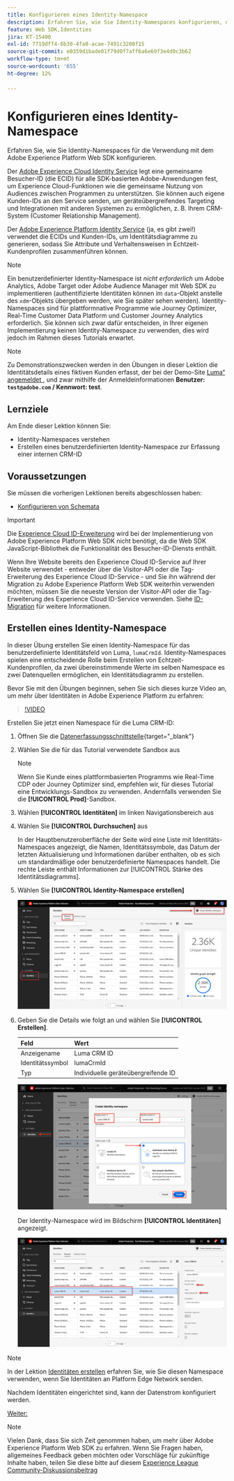 ```yaml
---
title: Konfigurieren eines Identity-Namespace
description: Erfahren Sie, wie Sie Identity-Namespaces konfigurieren, die mit Adobe Experience Platform Web SDK verwendet werden sollen. Diese Lektion ist Teil des Tutorials „Implementieren von Adobe Experience Cloud mit Web SDK“.
feature: Web SDK,Identities
jira: KT-15400
exl-id: 7719dff4-6b30-4fa0-acae-7491c3208f15
source-git-commit: e0359d1bade01f79d0f7aff6a6e69f3e4d0c3b62
workflow-type: tm+mt
source-wordcount: '655'
ht-degree: 12%

---
```


# Konfigurieren eines Identity-Namespace

Erfahren Sie, wie Sie Identity-Namespaces für die Verwendung mit dem Adobe Experience Platform Web SDK konfigurieren.

Der [Adobe Experience Cloud Identity Service](https://experienceleague.adobe.com/de/docs/id-service/using/home) legt eine gemeinsame Besucher-ID (die ECID) für alle SDK-basierten Adobe-Anwendungen fest, um Experience Cloud-Funktionen wie die gemeinsame Nutzung von Audiences zwischen Programmen zu unterstützen. Sie können auch eigene Kunden-IDs an den Service senden, um geräteübergreifendes Targeting und Integrationen mit anderen Systemen zu ermöglichen, z. B. Ihrem CRM-System (Customer Relationship Management).

Der [Adobe Experience Platform Identity Service](https://experienceleague.adobe.com/de/docs/experience-platform/identity/home) (ja, es gibt zwei!) verwendet die ECIDs und Kunden-IDs, um Identitätsdiagramme zu generieren, sodass Sie Attribute und Verhaltensweisen in Echtzeit-Kundenprofilen zusammenführen können.

>[!NOTE]
>
>Ein benutzerdefinierter Identity-Namespace ist _nicht erforderlich_ um Adobe Analytics, Adobe Target oder Adobe Audience Manager mit Web SDK zu implementieren (authentifizierte Identitäten können im `data`-Objekt anstelle des `xdm`-Objekts übergeben werden, wie Sie später sehen werden). Identity-Namespaces sind für plattformnative Programme wie Journey Optimizer, Real-Time Customer Data Platform und Customer Journey Analytics erforderlich. Sie können sich zwar dafür entscheiden, in Ihrer eigenen Implementierung keinen Identity-Namespace zu verwenden, dies wird jedoch im Rahmen dieses Tutorials erwartet.

>[!NOTE]
>
> Zu Demonstrationszwecken werden in den Übungen in dieser Lektion die Identitätsdetails eines fiktiven Kunden erfasst, der bei der Demo-Site [Luma“ angemeldet ](https://luma.enablementadobe.com/content/luma/us/en.html), und zwar mithilfe der Anmeldeinformationen **Benutzer: `test@adobe.com` / Kennwort: test**.

## Lernziele

Am Ende dieser Lektion können Sie:

* Identity-Namespaces verstehen
* Erstellen eines benutzerdefinierten Identity-Namespace zur Erfassung einer internen CRM-ID


## Voraussetzungen

Sie müssen die vorherigen Lektionen bereits abgeschlossen haben:

* [Konfigurieren von Schemata](configure-schemas.md)

>[!IMPORTANT]
>
>Die [Experience Cloud ID-Erweiterung](https://exchange.adobe.com/apps/ec/100160/adobe-experience-cloud-id-launch-extension) wird bei der Implementierung von Adobe Experience Platform Web SDK nicht benötigt, da die Web SDK JavaScript-Bibliothek die Funktionalität des Besucher-ID-Diensts enthält.
>
> Wenn Ihre Website bereits den Experience Cloud ID-Service auf Ihrer Website verwendet - entweder über die Visitor-API oder die Tag-Erweiterung des Experience Cloud ID-Service - und Sie ihn während der Migration zu Adobe Experience Platform Web SDK weiterhin verwenden möchten, müssen Sie die neueste Version der Visitor-API oder die Tag-Erweiterung des Experience Cloud ID-Service verwenden. Siehe [ID-Migration](https://experienceleague.adobe.com/de/docs/experience-platform/edge/identity/overview) für weitere Informationen.

## Erstellen eines Identity-Namespace

In dieser Übung erstellen Sie einen Identity-Namespace für das benutzerdefinierte Identitätsfeld von Luma, `lumaCrmId`. Identity-Namespaces spielen eine entscheidende Rolle beim Erstellen von Echtzeit-Kundenprofilen, da zwei übereinstimmende Werte im selben Namespace es zwei Datenquellen ermöglichen, ein Identitätsdiagramm zu erstellen.

Bevor Sie mit den Übungen beginnen, sehen Sie sich dieses kurze Video an, um mehr über Identitäten in Adobe Experience Platform zu erfahren:

>[!VIDEO](https://video.tv.adobe.com/v/27841?learn=on&enablevpops)

Erstellen Sie jetzt einen Namespace für die Luma CRM-ID:

1. Öffnen Sie die [Datenerfassungsschnittstelle](https://experience.adobe.com/data-collection/){target="_blank"}
1. Wählen Sie die für das Tutorial verwendete Sandbox aus

   >[!NOTE]
   >
   >Wenn Sie Kunde eines plattformbasierten Programms wie Real-Time CDP oder Journey Optimizer sind, empfehlen wir, für dieses Tutorial eine Entwicklungs-Sandbox zu verwenden. Andernfalls verwenden Sie die **[!UICONTROL Prod]**-Sandbox.

1. Wählen **[!UICONTROL Identitäten]** im linken Navigationsbereich aus
1. Wählen Sie **[!UICONTROL Durchsuchen]** aus

   In der Hauptbenutzeroberfläche der Seite wird eine Liste mit Identitäts-Namespaces angezeigt, die Namen, Identitätssymbole, das Datum der letzten Aktualisierung und Informationen darüber enthalten, ob es sich um standardmäßige oder benutzerdefinierte Namespaces handelt. Die rechte Leiste enthält Informationen zur [!UICONTROL Stärke des Identitätsdiagramms].

1. Wählen Sie **[!UICONTROL Identity-Namespace erstellen]**

   ![Anzeigen von Identitäten](assets/configure-identities-screen.png)

1. Geben Sie die Details wie folgt an und wählen Sie **[!UICONTROL Erstellen]**.

   | Feld | Wert |
   |---------------|-----------|
   | Anzeigename | Luma CRM ID |
   | Identitätssymbol | lumaCrmId |
   | Typ | Individuelle geräteübergreifende ID |


   ![Erstellen von Namespaces](assets/identities-create-namespace.png)


   Der Identity-Namespace wird im Bildschirm **[!UICONTROL Identitäten]** angezeigt.

   ![Erstellen von Namespaces](assets/configure-identities-namespace-lumaCrmId.png)


>[!NOTE]
>
> In der Lektion [Identitäten erstellen](create-identities.md) erfahren Sie, wie Sie diesen Namespace verwenden, wenn Sie Identitäten an Platform Edge Network senden.

Nachdem Identitäten eingerichtet sind, kann der Datenstrom konfiguriert werden.

[Weiter: ](configure-datastream.md)

>[!NOTE]
>
>Vielen Dank, dass Sie sich Zeit genommen haben, um mehr über Adobe Experience Platform Web SDK zu erfahren. Wenn Sie Fragen haben, allgemeines Feedback geben möchten oder Vorschläge für zukünftige Inhalte haben, teilen Sie diese bitte auf diesem [Experience League Community-Diskussionsbeitrag](https://experienceleaguecommunities.adobe.com/t5/adobe-experience-platform-data/tutorial-discussion-implement-adobe-experience-cloud-with-web/td-p/444996?profile.language=de)
